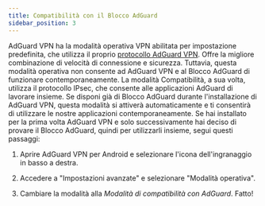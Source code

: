 ```yaml
---
title: Compatibilità con il Blocco AdGuard
sidebar_position: 3
---
```



AdGuard VPN ha la modalità operativa VPN abilitata per impostazione predefinita, che utilizza il proprio [protocollo AdGuard VPN](/general/adguard-vpn-protocol.mdx). Offre la migliore combinazione di velocità di connessione e sicurezza. Tuttavia, questa modalità operativa non consente ad AdGuard VPN e al Blocco AdGuard di funzionare contemporaneamente. La modalità Compatibilità, a sua volta, utilizza il protocollo IPsec, che consente alle applicazioni AdGuard di lavorare insieme. Se disponi già di Blocco AdGuard durante l'installazione di AdGuard VPN, questa modalità si attiverà automaticamente e ti consentirà di utilizzare le nostre applicazioni contemporaneamente. Se hai installato per la prima volta AdGuard VPN e solo successivamente hai deciso di provare il Blocco AdGuard, quindi per utilizzarli insieme, segui questi passaggi:

1. Aprire AdGuard VPN per Android e selezionare l'icona dell'ingranaggio in basso a destra.

2. Accedere a "Impostazioni avanzate" e selezionare "Modalità operativa".

3. Cambiare la modalità alla *Modalità di compatibilità con AdGuard*. Fatto!